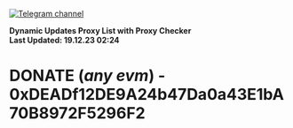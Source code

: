 [![Telegram channel](https://img.shields.io/endpoint?url=https://runkit.io/damiankrawczyk/telegram-badge/branches/master?url=https://t.me/n4z4v0d)](https://t.me/n4z4v0d) 

**Dynamic Updates Proxy List with Proxy Checker**  
**Last Updated: 19.12.23 02:24**

# DONATE (_any evm_) - 0xDEADf12DE9A24b47Da0a43E1bA70B8972F5296F2
